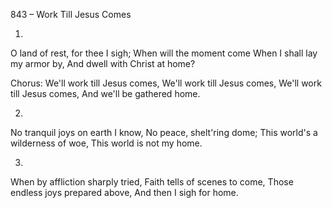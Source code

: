 843 – Work Till Jesus Comes


1.
O land of rest, for thee I sigh;
When will the moment come
When I shall lay my armor by, 
And dwell with Christ at home?

Chorus:
We'll work till Jesus comes,
We'll work till Jesus comes,
We'll work till Jesus comes,
And we'll be gathered home.

2.
No tranquil joys on earth I know,
No peace, shelt'ring dome;
This world's a wilderness of woe,
This world is not my home.

3.
When by affliction sharply tried,
Faith tells of scenes to come,
Those endless joys prepared above,
And then I sigh for home.
